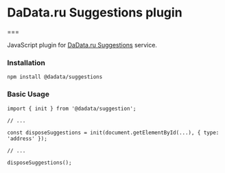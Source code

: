 # DaData.ru Suggestions plugin

===

JavaScript plugin for [DaData.ru Suggestions](https://dadata.ru/suggestions/) service.

### Installation

`npm install @dadata/suggestions`

### Basic Usage

```
import { init } from '@dadata/suggestion';

// ...

const disposeSuggestions = init(document.getElementById(...), { type: 'address' });

// ...

disposeSuggestions();
```
